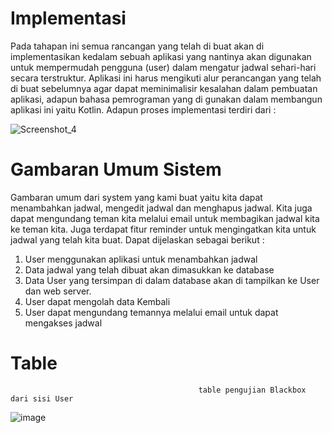 # Implementasi

  Pada tahapan ini semua rancangan yang telah di buat akan di implementasikan kedalam sebuah aplikasi yang nantinya akan digunakan untuk mempermudah pengguna (user) dalam mengatur jadwal sehari-hari secara terstruktur. Aplikasi ini harus mengikuti alur perancangan yang telah di buat sebelumnya agar dapat meminimalisir kesalahan dalam pembuatan aplikasi, adapun bahasa pemrograman yang di gunakan dalam membangun aplikasi ini yaitu Kotlin. Adapun proses implementasi terdiri dari :
  
  
  ![Screenshot_4](https://user-images.githubusercontent.com/48375747/140860937-095865d9-8aa7-47b8-ad58-b91c64b954e7.png)


# Gambaran Umum Sistem

  Gambaran umum dari system yang kami buat yaitu kita dapat menambahkan jadwal, mengedit jadwal dan menghapus jadwal. Kita juga dapat mengundang teman kita melalui email untuk membagikan jadwal kita ke teman kita. Juga terdapat fitur reminder untuk mengingatkan kita untuk jadwal yang telah kita buat.
Dapat dijelaskan sebagai berikut :
1.	User menggunakan aplikasi untuk menambahkan jadwal
2.	Data jadwal yang telah dibuat akan dimasukkan ke database
3.	Data User yang tersimpan di dalam database akan di tampilkan ke User dan web server.
4.	User dapat mengolah data Kembali
5.	User dapat mengundang temannya melalui email untuk dapat mengakses jadwal

# Table

                                              table pengujian Blackbox dari sisi User
![image](https://user-images.githubusercontent.com/91949043/140766992-44c9465a-ae3a-46b1-9a29-f2d68a8b2a72.png)
